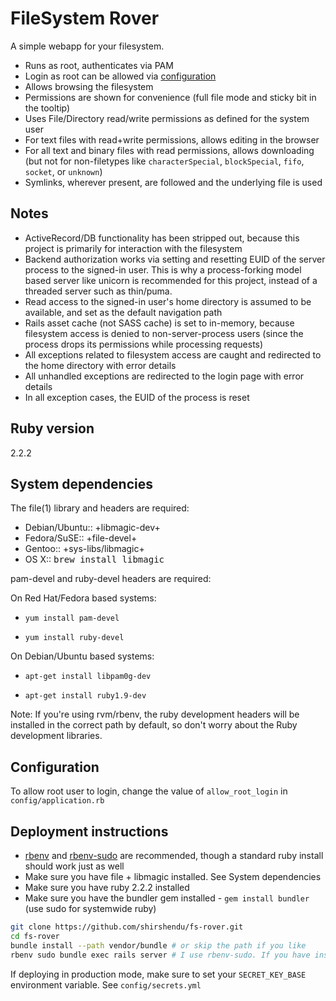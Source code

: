 # FileSystem Rover

A simple webapp for your filesystem.
- Runs as root, authenticates via PAM
- Login as root can be allowed via [configuration](#configuration)
- Allows browsing the filesystem
- Permissions are shown for convenience (full file mode and sticky bit in the tooltip)
- Uses File/Directory read/write permissions as defined for the system user
- For text files with read+write permissions, allows editing in the browser
- For all text and binary files with read permissions, allows downloading (but not for non-filetypes like `characterSpecial`, `blockSpecial`, `fifo`, `socket`, or `unknown`)
- Symlinks, wherever present, are followed and the underlying file is used

## Notes

- ActiveRecord/DB functionality has been stripped out, because this project is primarily for interaction with the filesystem
- Backend authorization works via setting and resetting EUID of the server process to the signed-in user. This is why a process-forking model based server like unicorn is recommended for this project, instead of a threaded server such as thin/puma.
- Read access to the signed-in user's home directory is assumed to be available, and set as the default navigation path
- Rails asset cache (not SASS cache) is set to in-memory, because filesystem access is denied to non-server-process users (since the process drops its permissions while processing requests)
- All exceptions related to filesystem access are caught and redirected to the home directory with error details
- All unhandled exceptions are redirected to the login page with error details
- In all exception cases, the EUID of the process is reset

## Ruby version
2.2.2

## System dependencies
The file(1) library and headers are required:

- Debian/Ubuntu:: +libmagic-dev+
- Fedora/SuSE::   +file-devel+
- Gentoo::        +sys-libs/libmagic+
- OS X::          <tt>brew install libmagic</tt>

pam-devel and ruby-devel headers are required:

On Red Hat/Fedora based systems:

- `yum install pam-devel`

- `yum install ruby-devel`

On Debian/Ubuntu based systems:

- `apt-get install libpam0g-dev`

- `apt-get install ruby1.9-dev`

Note: If you're using rvm/rbenv, the ruby development headers will be installed in the correct path by default, so don't worry about the Ruby development libraries.

## Configuration

To allow root user to login, change the value of `allow_root_login` in `config/application.rb`

## Deployment instructions

- [rbenv](https://github.com/sstephenson/rbenv) and [rbenv-sudo](https://github.com/dcarley/rbenv-sudo) are recommended, though a standard ruby install should work just as well
- Make sure you have file + libmagic installed. See System dependencies
- Make sure you have ruby 2.2.2 installed
- Make sure you have the bundler gem installed - `gem install bundler` (use sudo for systemwide ruby)

```bash
git clone https://github.com/shirshendu/fs-rover.git
cd fs-rover
bundle install --path vendor/bundle # or skip the path if you like
rbenv sudo bundle exec rails server # I use rbenv-sudo. If you have installed ruby and bundler as root, su into root and run bundle exec rails server
```

If deploying in production mode, make sure to set your `SECRET_KEY_BASE` environment variable. See `config/secrets.yml`
